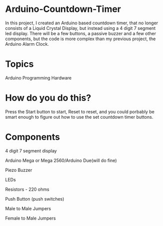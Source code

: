 # Arduino-Countdown-Timer
In this project, I created an Arduino based countdown timer, that no longer consists of a Liquid Crystal Display, but instead using a 4 digit 7 segment led display. There will be a few buttons, a passive buzzer and a few other components, but the code is more complex than my previous project, the Arduino Alarm Clock.

# Topics
Arduino
Programming
Hardware

# How do you do this?
Press the Start button to start, Reset to reset, and you could porbably be smart enough to figure out how to use the set countdown timer buttons.

# Components
4 digit 7 segment display

Arduino Mega or Mega 2560/Arduino Due(will do fine)

Piezo Buzzer

LEDs

Resistors - 220 ohms

Push Button (push switches)

Male to Male Jumpers

Female to Male Jumpers

